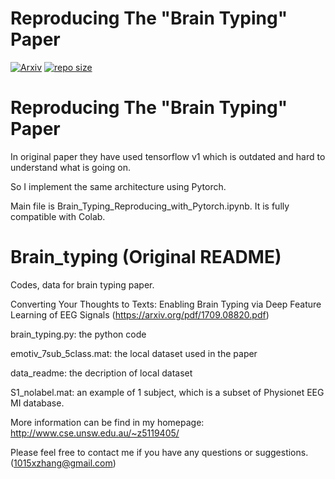 Reproducing The "Brain Typing" Paper
==========================================
[![Arxiv](https://img.shields.io/badge/ArXiv-1904.07785-orange.svg)](https://arxiv.org/pdf/1709.08820) [![repo size](https://img.shields.io/github/repo-size/karaposu/Brain_Typing.svg)](https://github.com/karaposu/Brain_Typing/archive/master.zip)⠀

# Reproducing The "Brain Typing" Paper

In original paper they have used tensorflow v1 which is outdated and hard to understand what is going on. 

So I implement the same architecture using Pytorch. 

Main file is Brain_Typing_Reproducing_with_Pytorch.ipynb. It is fully compatible with Colab.  


# Brain_typing (Original README)
Codes, data for brain typing paper.

Converting Your Thoughts to Texts: Enabling Brain Typing via Deep Feature Learning of EEG Signals (https://arxiv.org/pdf/1709.08820.pdf)

brain_typing.py: the python code

emotiv_7sub_5class.mat: the local dataset used in the paper

data_readme: the decription of local dataset

S1_nolabel.mat: an example of 1 subject, which is a subset of Physionet EEG MI database.

More information can be find in my homepage: http://www.cse.unsw.edu.au/~z5119405/

Please feel free to contact me if you have any questions or suggestions. (1015xzhang@gmail.com)
